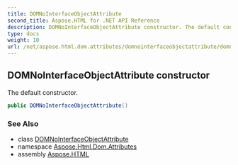 ```yaml
---
title: DOMNoInterfaceObjectAttribute
second_title: Aspose.HTML for .NET API Reference
description: DOMNoInterfaceObjectAttribute constructor. The default constructor
type: docs
weight: 10
url: /net/aspose.html.dom.attributes/domnointerfaceobjectattribute/domnointerfaceobjectattribute/
---
```

## DOMNoInterfaceObjectAttribute constructor

The default constructor.

```csharp
public DOMNoInterfaceObjectAttribute()
```

### See Also

* class [DOMNoInterfaceObjectAttribute](../)
* namespace [Aspose.Html.Dom.Attributes](../../domnointerfaceobjectattribute/)
* assembly [Aspose.HTML](../../../)
